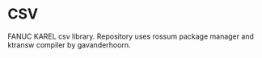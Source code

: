 # CSV

FANUC KAREL csv library. Repository uses rossum package manager and ktransw compiler by gavanderhoorn.